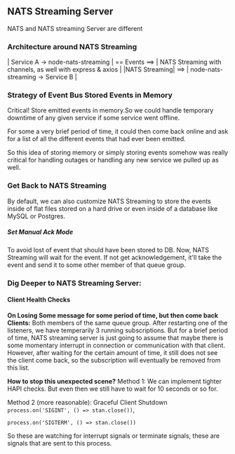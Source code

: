 ## **NATS Streaming Server**
NATS and NATS streaming Server are different 
### Architecture around NATS Streaming
| Service A -> node-nats-streaming | == Events ==> | NATS Streaming with channels, as well with express & axios | 
|NATS Streaming| ==> | node-nats-streaming -> Service B | 

### Strategy of Event Bus Stored Events in Memory
Critical!
Store emitted events in memory.So we could handle temporary downtime of any given service if some service went offline.

For some a very brief period of time, it could then come back online and ask for a list of all the different events that had ever been emitted.

So this idea of storing memory or simply storing events somehow was really critical for handling outages or handling any new service we pulled up as well.

### Get Back to NATS Streaming
By default, we can also customize NATS Streaming to store the events inside of flat files stored on a hard drive or even inside of a database like MySQL or Postgres.

##### Set Manual Ack Mode
To avoid lost of event that should have been stored to DB. 
Now, NATS Streaming will wait for the event. If not get acknowledgement, it'll take the event and send it to some other member of that queue group. 

### Dig Deeper to NATS Streaming Server: 
#### Client Health Checks
**On Losing Some message for some period of time, but then come back**
**Clients:** Both members of the same queue group. After restarting one of the listeners, we have temperarily 3 running subscriptions. 
But for a brief period of time, NATS streaming server is just going to assume that maybe there is some momentary interrupt in connection or communication with that client.
 However, after waiting for the certain amount of time, it still does not see the client come back, so the subscription will eventually be removed from this list.

 **How to stop this unexpected scene?**
Method 1: We can implement tighter HAPI checks.
But even then we still have to wait for 10 seconds or so for.

Method 2 (more reasonable): Graceful Client Shutdown
`process.on('SIGINT', () => stan.close())`,

`process.on('SIGTERM', () => stan.close())`

So these are watching for interrupt signals or terminate signals, these are signals that are sent to this process.
